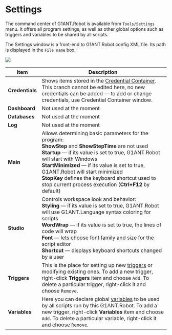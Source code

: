# Settings

The command center of G1ANT.Robot is available from `Tools/Settings` menu. It offers all program settings, as well as other global options such as triggers and variables to be shared by all scripts.

The Settings window is a front-end to G1ANT.Robot.config XML file. Its path is displayed in the `File name` box.

![](/-assets/settings.jpg)

| Item            | Description                                                  |
| --------------- | ------------------------------------------------------------ |
| **Credentials** | Shows items stored in the [Credential Container](https://github.com/G1ANT-Robot/G1ANT.Manual/blob/develop/g1ant.robot-window/auxiliary-windows/credential-container.md). This branch cannot be edited here, no new credentials can be added — to add or change credentials, use Credential Container window. |
| **Dashboard**   | Not used at the moment                                       |
| **Databases**   | Not used at the moment                                       |
| **Log**         | Not used at the moment                                       |
| **Main**        | Allows determining basic parameters for the program:<br />**ShowStep** and **ShowStepTime** are not used<br />**Startup** — if its value is set to true, G1ANT.Robot will start with Windows<br />**StartMinimized** — if its value is set to true, G1ANT.Robot will start minimized<br />**StopKey** defines the keyboard shortcut used to stop current process execution (**Ctrl+F12** by default) |
| **Studio**      | Controls workspace look and behavior:<br />**Styling** — if its value is set to true, G1ANT.Robot will use G1ANT.Language syntax coloring for scripts<br />**WordWrap** — if its value is set to true, the lines of code will wrap<br />**Font** — lets choose font family and size for the script editor<br />**Shortcut** — displays keyboard shortcuts changed by a user |
| **Triggers**    | This is the place for setting up new [triggers](https://github.com/G1ANT-Robot/G1ANT.Manual/blob/develop/g1ant-language/triggering/readme.md) or modifying existing ones. To add a new trigger, right-click **Triggers** item and choose `Add`. To delete a particular trigger, right-click it and choose `Remove`. |
| **Variables**   | Here you can declare global [variables](https://github.com/G1ANT-Robot/G1ANT.Manual/blob/develop/g1ant-language/variables/creating-new-variables.md) to be used by all scripts run by this G1ANT.Robot. To add a new trigger, right-click **Variables** item and choose `Add`. To delete a particular variable, right-click it and choose `Remove`. |

